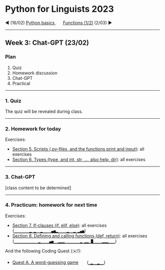 
# Python for Linguists 2023

◄ (16/02) [Python basics ](../classes/02_Python_basics.md)&nbsp;&nbsp;&nbsp;&nbsp;&nbsp;&nbsp;[Functions (1/2)](../classes/04_Functions_1.md) (2/03) ►

-------

## Week 3: Chat-GPT (23/02)


### Plan
1. Quiz
2. Homework discussion
3. Chat-GPT
4. Practical


-------

### 1. Quiz

The quiz will be revealed during class.

-------

### 2. Homework for today

Exercises:
- [Section 5. Scripts (.py-files, and the functions print and input)](../exercises/05_scripts.md): all exercises
- [Section 6. Types (type, and int, str, ..., also help, dir)](../exercises/06_types.md): all exercises

-------

### 3. Chat-GPT


[class content to be determined]

-------

### 4. Practicum: homework for next time

Exercises:
- [Section 7. If-clauses (if, elif, else)](../exercises/07_if-clauses.md): all exercises&nbsp;&nbsp;&nbsp;&nbsp;&nbsp; (`▁▁▁▁▁▁▁▂▁▂▁▁▂▁▁▁▁▄▅▂▁▁▁▁▂▁▁▂▁▂▄▅`)
- [Section 8. Defining and calling functions (def, return)](../exercises/08_functions.md): all exercises&nbsp;&nbsp;&nbsp;&nbsp;&nbsp; (`▁▁▁▁▁▁▁▁▁▁▁▂▁▁▁▁▄▅▁▁▂▂▂▁▁▁▁▁▁▁▂▁▂▂▁█▁▁▁▁▂▂▂▁▁▁`)

And the following Coding Quest (✉️!):
- [Quest A. A word-guessing game](../quests/A_a_word-guessing_game.md) &nbsp;&nbsp;&nbsp;&nbsp;&nbsp; (`▁▂▁▁▂▁▁`)

